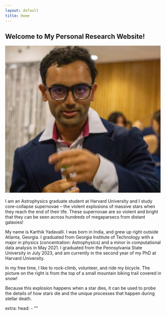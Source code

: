 ```yaml
---
layout: default
title: Home
---
```


<!-- Create a container div for header text and image -->
<div class="header-container">
  <div class="header-text">
    <h2>Welcome to My Personal Research Website!</h2>
  </div>
  <!-- Image aligned to the right -->
  <img class="header-image" src="/assets/images/profile-pic.jpg" alt="Profile Picture">
</div>

I am an Astrophysics graduate student at Harvard University and I study core-collapse supernovae – the violent explosions of massive stars when they reach the end of their life. These supernovae are so violent and bright that they can be seen across hundreds of megaparsecs from distant galaxies!

My name is Karthik Yadavalli. I was born in India, and grew up right outside Atlanta, Georgia. I graduated from Georgia Institute of Technology with a major in physics (concentration: Astrophysics) and a minor in computational data analysis in May 2021. I graduated from the Pennsylvania State University in July 2023, and am currently in the second year of my PhD at Harvard University.

In my free time, I like to rock-climb, volunteer, and ride my bicycle. The picture on the right is from the top of a small mountain biking trail covered in snow!


Because this explosion happens when a star dies, it can be used to probe the details of how stars die and the unique processes that happen during stellar death. 

extra:
  head:
    - "<link rel='stylesheet' href='/assets/css/style.css'>"
